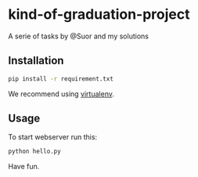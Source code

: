 # kind-of-graduation-project
A serie of tasks by @Suor and my solutions


## Installation

```bash
pip install -r requirement.txt
```

We recommend using [virtualenv][].


## Usage

To start webserver run this:

```bash
python hello.py
```

Have fun.


[virtualenv]: https://virtualenv.pypa.io/en/stable/
